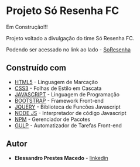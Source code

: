 # Projeto Só Resenha FC

Em Construção!!!

Projeto voltado  a divulgação do time Só Resenha FC.

Podendo ser acessado no link ao lado - [SoResenha](https://soresenhafc.netlify.com/)

## Construído com 

* [HTML5](https://www.w3.org/TR/html52/) - Linguagem de Marcação
* [CSS3](https://www.w3.org/TR/2001/WD-css3-roadmap-20010523/) - Folhas de Estilo em Cascata
* [JAVASCRIPT](https://www.javascript.com/) - Linguagem de Programação
* [BOOTSTRAP](https://getbootstrap.com/) - Framework Front-end
* [JQUERY](https://jquery.com/) - Biblioteca de Funcões Javascript
* [NODE JS](https://nodejs.org/en/) - Interpretador de código Javascript
* [NPM](https://www.npmjs.com/) - Gerenciador de Pacotes
* [GULP](https://gulpjs.com/) - Automatizador de Tarefas Front-end

## Autor

* **Elessandro Prestes Macedo** - [linkedin](https://www.linkedin.com/in/elessandro-prestes-macedo-278189126/)



